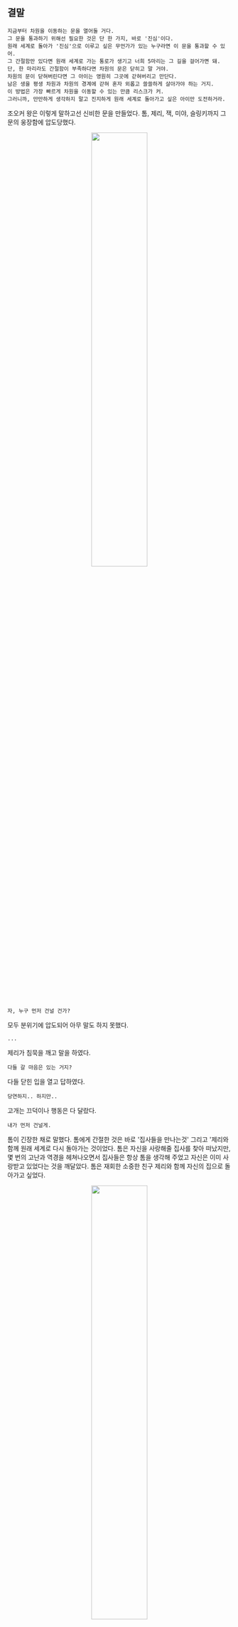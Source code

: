 ## 결말

```
지금부터 차원을 이동하는 문을 열어둘 거다. 
그 문을 통과하기 위해선 필요한 것은 단 한 가지, 바로 '진심'이다.  
원래 세계로 돌아가 '진심'으로 이루고 싶은 무언가가 있는 누구라면 이 문을 통과할 수 있어.  
그 간절함만 있다면 원래 세계로 가는 통로가 생기고 너희 5마리는 그 길을 걸어가면 돼.  
단, 한 마리라도 간절함이 부족하다면 차원의 문은 닫히고 말 거야. 
차원의 문이 닫혀버린다면 그 아이는 영원히 그곳에 갇혀버리고 만단다.
남은 생을 평생 차원과 차원의 경계에 갇혀 혼자 외롭고 쓸쓸하게 살아가야 하는 거지.
이 방법은 가장 빠르게 차원을 이동할 수 있는 만큼 리스크가 커.
그러니까, 만만하게 생각하지 말고 진지하게 원래 세계로 돌아가고 싶은 아이만 도전하거라.
```

조오커 왕은 이렇게 말하고선 신비한 문을 만들었다. 
톰, 제리, 잭, 미야, 슬링키까지 그 문의 웅장함에 압도당했다.

<!-- 차원문 -->
<p align="center">
<img src="https://user-images.githubusercontent.com/74246766/100499627-73b14500-31ae-11eb-8509-6ff85754fb82.png" width="50%" height="50%">


```
자, 누구 먼저 건널 건가?
```

모두 분위기에 압도되어 아무 말도 하지 못했다.

```
...
```

제리가 침묵을 깨고 말을 하였다.

```
다들 갈 마음은 있는 거지?
```

다들 닫힌 입을 열고 답하였다.

```
당연하지.. 하지만..
```

고개는 끄덕이나 행동은 다 달랐다.

```
내가 먼저 건널게.
```

톰이 긴장한 채로 말했다.
톰에게 간절한 것은 바로 '집사들을 만나는것' 그리고 '제리와 함께 원래 세계로 다시 돌아가는 것이었다.
톰은 자신을 사랑해줄 집사를 찾아 떠났지만, 몇 번의 고난과 역경을 헤쳐나오면서 집사들은 항상 톰을 생각해 주었고 자신은 이미 사랑받고 있었다는 것을 깨달았다.
톰은 재회한 소중한 친구 제리와 함께 자신의 집으로 돌아가고 싶었다.

<!-- 함께 건너자고 제안하는 제리 -->
<p align="center"><img src="https://user-images.githubusercontent.com/74192997/100516365-bd0d8e80-31c6-11eb-9b2b-817dbf9b907f.jpg" width="50%" height="50%">

```
함께 건너자 톰.
```

제리 역시 소중한 친구와 원래 세계로 돌아가고 싶은 마음이 간절했다.

```
그래. 같이 가자.
```

톰과 제리는 자신의 절실함을 믿고 덤덤하게 차원의 문을 건넜다. 톰과 제리의 절실함을 알아본 것인지 차원의 문은 닫히지 않았다.

```
오호, 저 친구들의 진심은 통했나 보구나.
다음에는 누가 건널 것이냐?
```

잭이 미야에게 말했다.

```
미야.. 우리 함께 건너지 않을래?
나는 너에게 진심으로 사과하고 싶어.
이걸 증명할 수 있는 유일한 방법은 저 문을 안전하게 통과하는 것이겠지..
내 진심이 너에게 전해지는 그 순간을 너와 함께하고 싶어.
```

미야 또한 원래 세계로 돌아가 잭과 다시 함께하는 것을 간절히 바랐다.
그래서 미야는 잭의 말을 듣자마자 벅차올랐다. 

```
좋아. 나도 내 진심을 증명하고 말 거야.
잭, 우리 함께 문을 건너서 원래 세계로 돌아가자. 그리고 앞으로 평생 함께하자!
```

톰이 제리와 함께 차원문을 탔을 때, 톰의 눈앞이 처음 대장 바퀴에게 설명을 듣고 넘어왔을 때처럼 아득해지는 것을 느꼈다.
이윽고 톰은 정신을 잃고, 처음 노을 너머 세계에 넘어올 때 봤던 긴 유리 터널에 혼자 남겨진 채로 깨어났다.

```
으음...
헉! 뭐야! 제리! 어디 갔어! 제리!
설마 제리는 통과하지 못한 건가!! 안돼!!
```

```
홀홀. 그런 게 아니란다 진정하거라 아가.
```

톰의 뒤에서 귀에 익은 목소리가 들렸다.
톰이 화들짝 놀라 뒤를 돌아보자 톰에게 처음 복주머니를 걸어주었던 그 할머니가 평온한 얼굴로 서 계셨다.

```
허걱 할머니! 여긴 어떻게 오신 거죠! 그보다 제리는요!
```

```
걱정하지 말아라. 너가 저 문을 열고 나가면 다시 제리와 함께 원래 세상에서 깨어나게 될 거야.
이젠 친구부터 걱정하다니 너희 사이가 더욱 돈독해졌나 보구나.
```

```
휴 정말 다행이에요. 맞아요, 제리를 처음 다시 만났을 땐 반가운 감정이 제일 컸지만
이젠 제리는 그 무엇과도 바꿀 수 없는 소중한 친구예요.
다시는 제리를 잃지 않을 겁니다!
```

```
홀홀. 좋은 마음가짐이구나. 그럼 너의 주인들에 관한 생각은 이젠 어떠하니.
```

톰은 잠시 고개를 푹 숙였다, 의기소침한 얼굴로 대답했다.

```
항상 곁에 있던 집사들이 너무 익숙해져서 제가 그 소중함을 잃었던 것 같아요.
저를 길거리 생활에서 구해준 것도, 평화로운 생활을 할 수 있게 해줬던 것도 집사들인데,
너무 저만 생각하고 제 욕심대로만 살고 싶어 한 것 같아요.
```

할머니는 흐뭇한 표정으로 톰 앞에 쭈그려 앉아 톰을 지긋이 바라보며 말했다.

```
그럼 그럼. 인생의 소중함을 깨우쳤구나. 하고 싶은 것을 마음대로 하는 자유엔 언제나 책임이 따른단다.
소중하고 익숙한 것들엔 지루함이 따라오기 마련이지.
소중한 것들을 지루하다고 내팽개치면, 그 소중함의 크기를 뒤늦게야 후회하게 될 거야.
그걸 잘 느끼고 온 것 같아서 기쁘구나! 홀홀.
여행은 즐거웠니?
```

```
네! 물론 여행이 정말 힘들었고, 소중한 사람들이 많이 다치기도 했지만...
엇..? 제 상처가 모두 사라졌어요!
```

```
모든 상처는 아물기 마련이란다. 아무는 시간이 다를 뿐이야.
너희 주인들도 너를 잠깐이나마 잃고 나서 너의 소중함을 다시 깨달았을 거야.
물론 너도 마찬가지고.
다만 이렇게 다시 일상으로 돌아간다고 해서 오늘의 기억을 잊으면 안 된단다.
상처는 아프지만, 그 상처를 보고 다시 다치지 않도록 해주는 게 그것의 역할인게야.
오늘 네가 배운 소중함과 경험을 잊지 말고 살라는 뜻으로, 너에게도 흉터를 하나 남겨주마.
```

말이 끝나고 톰의 발바닥에 따끔한 기분이 들었다.
톰이 발바닥을 확인하자, 작은 구슬 모양의 문양이 새겨져 있었다.

<!-- 톰 발바닥의 구슬 문양 -->
<p align="center">
<img src="https://user-images.githubusercontent.com/74192997/100517503-41174480-31ce-11eb-8990-d0fd5c16eb7b.jpg" width="50%" height="50%">

```
제 발바닥에 문양이 생겼어요! 엇 그러고 보니 이 문양, 노을 너머 세계로 넘어오는 구슬에 있었던 것 같은데...
그보다 할머니는 어떻게 이런 걸 하시는 거죠? 여기엔 어떻게 계시ㄴ...
```

톰은 순간 놀라 눈이 땡그래졌다.

```
홀홀. 이제야 눈치를 챈 거냐 아가?
그래 내가 바로 노을 너머 세계에서 소원을 이뤄준다는 마법사란다.
다만 나는 공짜로 소원을 들어주진 않아. 마법처럼 뿅 하고 얻은 소원은 소중히 생각하지 않지.
너의 소원은 다시 좋은 집사들과 행복한 생활을 하는 거였지.
나는 그런 소원이 이루어질 수 있도록 여정을 계획해주는 것일 뿐이란다.
너희의 여정에서 보여준 모습이, 너희 스스로 소원을 이루도록 해준게야.
이젠 집사들 곁으로 돌아가서 오늘을 잊지 말고 행복한 사람들과 행복하게 삶을 보내거라.
```

톰의 눈가에 그렁그렁 눈물이 맺혔다.
노을 너머 세계에서의 추억과 기억들이 떠올라서일까, 집사들 곁으로 돌아갈 수 있다는 생각에서였을까.
톰은 격하게 고개를 끄덕였다.

```
이제 헤어질 시간이구나. 이젠 다시 나를 볼 수 없을게야.
살아가며 힘든 일이나 넘어서야 할 고난이 생기면, 마법사에게 소원을 비는 것이 아닌
네 곁에 있는 소중한 사람들과 함께 헤쳐나가거라.
그럼 작별이다. 홀홀.
잘 지내거라 아가.
```

할머니가 말을 마치자마자 갑자기 통로의 원래 세계로 가는 문이 열리며, 톰의 몸이 끌려들어 간다.

```
감사합니다. 할머님!! 할머니도 행복하세요!!
```

톰은 이윽고 충격과 함께 정신을 잃었다.
톰이 눈을 떴을 땐 제리와 노을 너머 세계로 갔던 그 골목길에, 제리의 손을 잡고 누워있는 자신을 발견했다.

```
제리...제리!! 일어나봐!!
```

톰은 벌떡 일어나 제리를 흔들어 깨웠다. 

```
음...톰? 무슨 일이야... 아주 달콤한 꿈을 꾸고 있었다고.
```

톰은 제리를 껴안으며 기쁜 표정으로 말했다.

```
우리 돌아왔어! 돌아왔다구!
```

제리는 주변을 둘러보고 다시 톰을 쳐다보았다. 톰과 제리는 서로를 향해 미소를 지었다. 
그들은 그들의 최종 목적지를 서로 말을 하지 않아도 알고 있었다.

```
이제...갈까? 우리가 있어야 할 곳.
```

제리는 톰의 말에 끄덕이며 말했다.

```
그래, 톰!
```

그들은 터벅터벅 그들이 돌아가야 할 곳으로 걸어가기 시작했다.
그리고 그들이 누워있던 자리에는 반짝반짝한 고양이의 발자국이 남아있었다.
**몇 개월 후, 2020년 겨울,** 창밖의 세상은 하얗게 색칠되었다.
길가에는 눈들이 가득히 내려앉았고, 뽀드득뽀드득 눈들의 고유한 소리가 들려온다.
과거 톰은 눈 오는 날을 별로 좋아하지 않았다. 
어린 집사가 첫눈 오는 날을 달력에 표시까지 할 정도로 기다리는 것이 이해가 안 됐다. 한편으로는 혀를 끌끌 찼다.

<!-- 첫눈 온 날이 표시된 달력을 보며 혀를 차는 톰 -->
<p align="center"><img src="https://user-images.githubusercontent.com/74192997/100519039-b9830300-31d8-11eb-8f14-cf3232cde47c.jpg" width="50%" height="50%">

```
대체 차갑고 미끄러운 눈을 왜 좋아하는 거지?
황금 같은 주말 아침부터 나가서 놀다니...
```

하지만 집사가 나간 거리를 창밖으로 내다보았다.
서로에게 눈을 던지고 노는 아이들, 눈길에 미끄러진 친구를 깔깔 웃으며 놀리는 학생들까지 인간의 마음이 이해되는 듯했다. 
톰은 눈이 세상을 하얀 도화지로 만든다고 생각했다. 톰은 그 하얀 도화지 위 인간들과 자신의 모습을 그렸다. 
그렇게 소복이 내린 눈은 온 세상을 감싸 안았다.
상처받았던 이들에게 위안을, 잊고 싶었던 기억엔 마침표를, 사랑하는 사람들에겐 즐거운 시간을 선물한다.
거리를 내려다보니 적막했던 거리는 따듯한 눈으로 감싸져 포근해 보인다. 
평소와 달리 하하 호호 마을 사람들의 이야기 소리로 채워진 거리. 
반짝이는 트리의 전구와 전구 옆 빨간 양말의 징글벨 합창은 귓바퀴에서 계속 맴돌며 톰을 신나게 했다.
오늘은 평소와 다르게 뭔가 색다른 하루가 시작되는 듯하다. 사실, 요즘 톰에겐 하루하루가 색다르고 소중했다.
따뜻한 방바닥, 포근한 쿠션, 반짝거리는 불빛.

<!-- 크리스마스 장식 -->
<p align="center">
<img src="https://images.iskysoft.com/images/christmas-2015/images/christmas-wallpapers-05.png" width="50%" height="50%">

거실 한편에 크리스마스트리가 반짝거리고 있었고, 톰은 호기심에 트리에 걸린 장식을 툭툭 친다.
트리에 걸린 장식이 흔들렸고, 톰은 눈을 반짝이며 흔들리는 장식을 바라본다.
톰의 집사들은 그런 톰을 따뜻한 눈빛으로 보며 웃음을 짓는다.
그러다 톰을 안아 들고 소파에 앉아 살며시 쓰다듬는다.
벽난로에서 전해지는 따뜻한 온도, 그리고 부드러운 손길에 톰은 슬며시 눈이 무거워진다.
너무나 편안하고 평화로웠다.
모든 것이 원래대로 돌아간 듯 보였다. 아니 원래보다 더욱 가득 차 보인다.

<!-- 소파에 앉아있는 고양이 -->
<p align="center">
<img src="https://user-images.githubusercontent.com/74239275/100250145-b097f480-2f80-11eb-8978-783565a47a63.jpg" width="50%" height="50%">

톰과의 사소한 일상이 소중한 것은 집사에게도 마찬가지였다.
톰이 오랜 시간 집을 떠나 있던 동안 많은 후회와 반성을 했었다.
처음 톰이 사라진 걸 알았을 때 심장이 발끝으로 내려앉는 기분이었다.
심지어 언제 집을 나간 지도 모른다니 스스로가 한심하기까지 했다.
그 후, 톰의 행방을 이웃들에게 묻고 다녔지만 큰 수확은 없었다.
톰을 찾는 전단지를 돌리며 그들은 다시 생각하게 되었다.
톰에게 너무 소홀했던 것 같다고. 그리고 톰이 돌아온다면 다시는 톰의 소중함을 잊지 않겠다고.
톰 또한 가족이라는 것을 뼈저리게 실감하는 순간이었다.
다행히 톰은 집에 돌아와 주었고 예전처럼 톰과 평범한 일상을 보낼 수 있어 모두가 더할 나위 없이 행복하다.

<!-- 톰 앞에 놓인 따뜻한 우유 -->
<p align="center">
<img src="https://user-images.githubusercontent.com/63641939/100498587-9d666e00-31a6-11eb-85c7-6b9d6a01417f.jpg" width="50%" height="50%">

톰 앞으로 놓이는 따뜻한 우유. 
이 우유는 톰과 집사 모두에게 특별하다. 
자매 집사들이 고생했을 톰을 위해 서로의 용돈을 모아 산 고양이용 우유이기 때문이다.
톰의 일탈 전에는 우유는 고사하고 물조차도 깜빡 잊어먹던 집사였지만, 이제는 톰을 위해 자신의 용돈도 덥석 낼 수 있게 되었다.
그런 집사들의 변화가 톰에게는 꽤 만족스러웠다. 가족으로 인정받는 기분이었다.
이제 모두 톰에게 따듯하고 애정을 담아 이야기한다.
다 같이 포근한, 가족 같은 분위기란 이런 것인가 하고 느낀 톰이다.

```
톰 이제 우리 영원히 같이 있자!
```

자매 집사의 말에 톰은 고양이 얼굴로 선하게 미소를 지었다.
톰의 미소를 알아차린 듯 자매 집사도 방긋 웃으며 톰을 쓰다듬어 주었다. 
만족스럽다는 듯 집사를 향해 몸을 더욱 웅크렸다.
평소보다 더 따듯한 손길.
톰은 연기가 몽글몽글 올라가다 종래엔 사라지는 광경을 관찰하며 우유가 식기를 기다렸다.
기분 좋은 고소한 향기가 톰의 콧속으로 들어왔다.
연기가 사라지듯 톰의 근심 걱정도 없어지는 것 같았다.
톰은 무언가 후련한 표정으로 조금 식은 우유에 입을 댔다.

<!--우유를 먹는 톰 -->
<p align="center">
<img src="https://user-images.githubusercontent.com/74254652/100442073-cc1f0e80-30ea-11eb-9c63-a87909aa6e5b.png" width="50%" height="50%">

```
음.. 오랜만에 마시니까 역시 맛있어! 따뜻한 우유가 최고야..!
역시 집 나가면 고양이 고생이라니까 집이 최고야..
```

우유를 음미하면서 톰은 정말 행복하다고 생각했다.
우유는 언제나 그랬듯이 맛있었다.
하지만 많은 경험을 통해 톰은 성장하였다. 우유는 똑같이 맛있지만, 전보다 더욱 특별하게 느껴지는 맛이었다.
톰은 또 다른 음식이 생각났다. 바로 참치캔이다.
오랜만에 자신이 좋아했던 우유를 음미한 톰은 가장 좋아하는 음식인 참치캔도 먹고 싶어졌다.
밖에서 생활할 때 제일 그리워하던 참치캔이었다.

<!-- 참치캔을 생각하는 고양이 톰 -->
<p align="center">
<img src="https://user-images.githubusercontent.com/74491255/100370521-c1606d00-3049-11eb-94a3-61152b5e90f3.png" width="50%" height="50%">

```
집사 그 참치캔은.. 없나..? 못 먹은 지 꽤 된 것 같은데...
```

톰은 집안을 이리저리 둘러보며 참치캔이 있을 만한 곳을 찾아보았다. 
참치캔을 찾아 선반 아래로 향했다. 
그곳엔 아무것도 없었다. 
이번엔 부엌으로 갔다. 
부엌에 조리대 밑 서랍에는 무언가 있을 듯 하였다.
누르면 덜컥 열리는 조리대를 향해 힘껏 밀었다.
그곳엔 양념통만이 가득했다.
보이지 않는 참치캔에 집사 근처를 돌면서 참치캔을 먹고 싶단 신호를 보냈다.
그에 막내 집사는 아쉬운 표정을 지으며 말했다.

```
톰... 참치캔이 먹고 싶은 거야? 
넌 참치캔이 먹고 싶을 때마다 내 다리 근처에서 맴돌았지...
내가 매번 너에게 참치캔을 주는 담당이었으니까.
미안... 이번에 언니랑 고양이용 우유 산다고 용돈을 다 써버렸어..!
꼭 다음 달엔 정말 맛있는 참치캔을 사줄게!!! 
```

참치캔이 다 떨어져 조금은 아쉬웠지만, 막내 집사의 약속과 따뜻한 말에 톰의 마음은 따뜻해졌다. 
우유만으로도 만족했어, 내게 약속해 줘서 고맙다는 마음을 전하기 위해 톰은 막내 집사의 다리에 머리를 비볐다.
긴 여정을 다녀오는 동안 톰은 제대로 된 식사를 즐기지 못하였다.
집에서 편하게 식사를 해결할 때에는 일상이 마냥 지루하기만 하였다.
하지만 바깥세상을 구경하고 여러 친구를 만나고 오니 이런 일상도 소중하다는 것을 깨달았다.
가족과 함께하는 시간이 가장 따뜻했다.

```
어쩌면.. 가끔 적당한 일탈은 괜찮을지도..?
```

톰은 따뜻한 우유를 즐기며 몸이 노곤해지는 것을 즐기고 있다.
일탈부터 노을 너머 세계의 여정까지 모든 것이 먼 과거같이 느껴졌다. 
아니, 남의 일 같이 느껴졌다는 표현이 더 맞을 수도 있겠다.

<!-- 따뜻한 우유 -->
<p align="center"><img src="https://cdn.pixabay.com/photo/2017/08/06/17/41/milk-2594538_960_720.jpg" width="50%" height="50%">

<!-- 평화롭게 휴식을 취하는 톰 사진 -->
<p align="center"><img src="https://user-images.githubusercontent.com/74243243/100491236-5ad07180-3165-11eb-8882-1ed31a583fa1.jpg" width="50%" height="50%">

집사는 일터에 휴가를 냈는지 부쩍 톰이랑 있는 시간이 늘었다.
전에는 자주 들을 수 없던 톰의 이름을 부르는 소리도 자주 들려왔고, 톰이 그루밍하는 횟수가 눈에 띄게 줄 정도로 빗질도 자주 해주었다.

<!-- 톰과 놀아주는 집사의 모습 -->
<p align="center"><img src="https://cdn.pixabay.com/photo/2017/11/11/17/48/animals-2939754_960_720.jpg" width="50%" height="50%">

```
뭔가 다시 옛날로 돌아간 것 같아서 좋아... 지금, 이 순간이 영원했으면 좋겠다...
```

행복해 보이는 톰의 눈에 택배 상자들이 들어왔다.
톰은 상자들 가까이 가 집사를 보면서 상자를 툭툭 쳤다.

```
톰!! 너 어떻게 알았어??
이거 다 니꺼야!!!
이번 크리스마스 선물은 옷인데 니가 입으면 엄청 이쁠걸!!!!
```

그제야 박스의 표면에 그려진 고양이용 옷들이 보였다.

```
아... 안돼!!!
```

이미 톰의 몸은 집사에게 붙잡혔고 톰은 어쩔 수 없이 산타 옷을 입었다.
톰은 생각보다 따뜻하고 편했는지 옷을 입고 몇 번 걸어보기도 하고 소파에 배를 드러내고 눕기도 했다.
창밖으로 보이는 일출.
어느새 환한 햇빛이 어두운 골목길부터 따뜻한 톰의 집까지 비추려 하고 있다.
조금만 지나면 제리도 잠에서 깰 터였다.
사실 겨울이 되고 제리가 밖에서 먹이를 구하는 것이 어려워지자 톰이 선심을 써 파티를 개최하기로 했다.
바로 오늘이 그날이다.
톰은 최대한 멋지게, 예쁘게 보이기 위해 일찍 일어나 세수를 하는 중이었다.
먹을 것은 이미 잔뜩 준비해두었다. 
집사들이 무사히 집으로 돌아온 톰을 위해 건넸던 간식을 그의 아지트에 모아둔 것이다. 
문득 집을 나가기 전 나에게 관심을 주지 않던 집사에게 잘 보이기 위해 세수했을 때가 떠오른다.
톰은 그때의 기억이 조금씩 떠오르려 하자 고개를 절레절레 저었다. 이제는 모두 과거의 일이다.

```
이제는 그때와 달라..! 나도 엄연한 가족이라고..!
오랜만에 선글라스나 껴볼까~?
```

<!-- 선글라스를 낀 톰 -->
<p align="center"><img src="https://user-images.githubusercontent.com/61783968/100484305-32358100-313f-11eb-9c47-713f7c54d394.jpg" width="50%" height="50%">

```
오 좀 괜찮은 거 같은데? 아직 죽지 않았어! 톰~~
```

톰은 거울을 보며 만족스럽다는 듯 미소를 지었다. 

```
그나저나 제리는 뭐 하고 있지? 빨리 가봐야겠다.
```

그때 저 멀리서 제리가 총총걸음으로 달려온다.
톰을 발견한 제리는 환하게 웃으며 달려온다. 
햇빛과 함께 그 모습이 반짝반짝 빛나는 것 같았다.
제리도 파티 때문에 신경을 쓴 것인지 예쁜 넥타이를 매고 있었다. 

```
톰! 내가 좀 늦었지?? 이것저것 좀 준비하느라~~히히 어때??
```

<!-- 넥타이를 맨 제리의 모습 -->
<p align="center">
<img src="https://i.esdrop.com/d/ae3uowwHWB.jpg" width="25%" height="25%">
 
```
제리 오늘 좀 귀여운데? 신경 좀 썼나 보네~~
```

```
네 선글라스도 너무 멋진걸~?
```

톰은 오늘따라 제리가 더욱더 귀엽게 느껴진다.
이러한 제리의 모습이 오랜만이었기에 계속해서 제리를 쳐다보았다. 

```
톰! 뭐해??
우리 오늘 파티하는 날인 거 알지??
나 그만 쳐다보고 빨리 파티를 시작하자!
```

톰은 당연하다는 듯이 제리에게 말했다.

```
당연히 알지~ 내가 우리 파티를 위해 맛있는 것도 잔뜩 준비해 놨다고! 기대해도 좋을 거야~!
오늘 뭐 하고 놀까??
```

```
근대 톰, 이번 파티에 잭은 초대하지 않은 거야?
```

```
아니, 초대는 했지, 미야한테도 전해달라고 말했어. 하지만 일이 있어 좀 늦는다고 했어.
```

```
둘이 데이트하느라 늦는 거 아니야? 하하
```

톰은 아직 마음 한편에 미야에 대한 마음이 있어 내심 불편하였지만, 같이 웃었다.

```
그래, 데이트하느라 늦는 거 같네, 하하
```

제리가 씩 웃으며 말했다.

```
이렇게 너랑 집사들이랑 한집에 있으니까 옛날 생각이 많이 나, 톰. 
잭과 미야를 기다리는 동안 오랜만에 내기하는 건 어때?
```

제리가 톰에게 내기를 제안했다.
제리와 톰은 옛날부터 수많은 내기를 즐겨 했었다.
승리의 여신은 매번 제리의 손을 들어주었지만, 그럼에도 톰은 제리와 하는 내기가 너무나 즐거웠다. 

```
옛날에 했던 술래잡기를 하는 거야, 이긴 사람 소원 들어주기!
```

```
좋아, 하지만 예전처럼 봐주지 않을 거야!
너도 진심을 다해야 할 거라고~!
```

술래잡기의 술래는 톰, 도망가는 사람은 제리였다.
항상 톰이 봐주기 때문에 제리가 이기곤 했지만, 이번엔 톰도 제대로 하려는 듯하다.

```
먼저 도망가. 30초 동안 숫자 센다~
```

<!-- 숫자 세는 톰과 도망가는 제리 -->
<p align="center"><img src="https://user-images.githubusercontent.com/74265263/100285919-1a31f600-2fb5-11eb-8464-3b00710fc8bc.jpg" width="50%" height="50%">

제리가 도망갔고, 톰은 제리를 쫓으려 출발하며 생각했다.

```
흠.. 이 기분 되게 오랜만이네..
```

톰은 집을 나가는 일탈을 저질렀을 때의 자신이 생각했다.
슬퍼하던 자신의 기분을 풀어주기 위해 내기를 제안했던 제리의 모습이 떠올랐다.

```
그때의 제리는 참 고마웠지...
```

그때 톰의 곁에 제리가 없었더라면 의지할 곳이 없던 톰은 이렇게 많은 시련을 견뎌낼 새 없이 무너져버렸을 거다. 
제리는 톰에게 정말 소중한 존재임을 톰은 다시금 느낄 수 있었다.
수많은 생각이 톰의 마음속에 비집고 들어와서 그런 걸까. 
봐주지 않겠다던 방금 전의 말과는 다르게 톰은 약간의 미소를 얼굴에 머금은 채 천천히 제리를 쫓았다. 
아마 톰은 그때와 다르게 그저 즐기기 위한 내기를 하는 지금의 상황이 그리웠었던 것 같다.
당연했던 일상이 당연하지 않게 느껴지는 순간이었다.
그간 있었던 일들은 톰을 성숙하게 만들었다. 

```
그동안 이런 일상을 소중하게 생각하지 않았어.
앞으로는 하루하루를 소중하게 생각할 거야!
그나저나 제리 어디 갔지??!
```

그때 제리가 소파 아래에서 소리쳤다.

<!-- 소파 밑에서 소리치는 제리의 모습 -->
<p align="center"><img src="https://user-images.githubusercontent.com/63641939/100514442-28039900-31b8-11eb-98cb-42b769b7e893.jpg" width="60%" height="60%">

```
톰! 뭐해? 안 잡을 거야?!
그렇게 여유 부리면 내가 이기는 건 뻔한 결과가 될 거라고~!
```

톰은 소파 앞에 엎드려 소파 밑으로 앞발을 휘저었다.
물론 고양이인 톰은 소파 밑으로 충분히 들어갈 수 있었다.
하지만 제리와의 술래잡기를 더 오래 즐기고 싶었다.
이러한 사실을 모르는 제리는 소파 아래에서 웃긴 표정을 지으며 톰을 약 올렸다.

```
이런 이런, 이번에도 내 승리인가? 내기는 이쯤에서 결말을 맺는 건 어때, 톰?
```

```
바보~ 내가 못 들어가는 줄 알았지??
```

톰은 제리를 따라 소파 밑으로 들어갔다.

```
우왁!
```

예상치 못한 전개에 제리는 눈이 휘둥그레졌다. 
톰은 그런 제리의 반응을 보자 내기에 대한 의욕이 점점 더 불타오르는 것 같았다. 
둘의 천진난만한 웃음소리가 온 집안에 울려 퍼졌다. 

<!-- 소파에 앉아있는 고양이 -->
<p align="center">
<img src="https://user-images.githubusercontent.com/74239275/100304970-554b1e00-2fe3-11eb-8793-40e00fefd3c2.jpg" width="50%" height="50%">

제리는 톰을 피해 소파 아래에서 이리저리 도망쳤다.
그런 제리를 따라 톰도 소파 아래를 열심히 휘저었다.
제리는 소파 끝에 도달하자 이제 도망칠 곳이 없다고 생각했는지 거실 쪽으로 방향을 틀었다.
제리가 소파와 거실의 경계에 도달했을 때 제리를 잡아 올리는 손길이 느껴졌다. 

```
아유 먼지! 너희 여기서 뭐 하는 거야~~
```

제리를 붙잡은 손은 집사의 손이었다.
집사의 나머지 손은 제리를 쫓아 소파 아래에서 나오던 톰을 붙잡았다.

```
둘 다 먼지투성이야!
```

<!-- 서로를 보며 웃는 톰과 제리 -->
<p align="center">
<img src="https://postfiles.pstatic.net/MjAyMDExMjZfMjc2/MDAxNjA2Mzg1MTU5MDc1.lro-mie51nbn7BtqO7stJEuXwMv4uMjcMac2GyoM4ogg.RSdtLtSIYDJVqqnhO1OShZnhxXeTqIahhVFpPRtaExsg.JPEG.eunyoungyi/%EA%B2%B0%EB%A7%90_%EC%84%9C%EB%A1%9C%EB%A5%BC_%EB%B3%B4%EB%A9%B0_%EC%9B%83%EB%8A%94_%ED%86%B0%EA%B3%BC%EC%A0%9C%EB%A6%AC.jpg?type=w773" width="50%" height="50%">

순간 톰과 제리는 눈이 마주쳤고, 흐뭇하게 웃는다.
톰이 입을 연다.

```
맞아.. 나는 이런 게 그리웠던 거 같아..
집사의 애정 섞인 꾸중마저도 너무 좋아 이젠!
나를 사랑해 줄 집사를 찾아 그 고생을 했다니...
그런 집사가 바로 옆에 있었는데 그것도 모르고 말이야..
```

```
그러게 톰~ 우리 이번 사건을 통해 큰 깨달음을 얻었다. 정말~
```

집사의 외침에 둘의 훈훈한 대화는 끝이 났다. 

```
안 되겠다, 너희 둘 다 오늘 목욕이야!
톰, 너도 이리 와!
```

<!-- 오리 인형이 떠 있는 욕조가 있는 욕실의 모습 -->
<p align="center"><img src="https://i.esdrop.com/d/WzcdcZrOO8.jpg" width="50%" height="50%">

집사는 제리와 톰을 번쩍 안아 욕실로 데려갔다.
욕조에는 따듯한 물이 받아져 있었다.
톰이 좋아하는 오리 인형도 둥둥 떠다녔다.
집사는 평소에 톰을 목욕시킬 때마다 고생했던 기억이 났다.
톰은 물에 조금 닿기만 해도 놀라 온갖 난리를 피웠었다.
팔에 톰의 발톱이 느껴져서 깎아 주어야겠다고 생각했다.
집사는 톰과 제리를 내려놓고 말했다.

```
톰, 너 발톱 좀 깎아야겠어. 흠.. 욕실에는 발톱 깎기가 없네.
잠시만 기다려, 금방 올게.
```

집사는 문을 닫고 나갔다.
톰과 제리는 서로 눈을 마주치고 말을 하지 않아도 통한다는 듯이 씩 웃으며 집사를 놀라게 할 준비를 했다.

```
제리. 넌 어디 숨을래?
난 세면대 아래에 숨을 생각이야.
```

톰이 소곤거리면서 제리에게 묻자 제리는 걱정스러운 듯한 표정으로 제리에게 물었다.

```
톰. 숨게 되면 집사가 너무 놀라지 않을까?
```

제리의 물음에 톰은 고개를 끄덕이더니 이내 다시 장난스러운 표정으로 말했다.

```
하나의 이벤트라고 생각하자, 제리 
```

톰의 말에 그제야 제리는 장난스러운 표정을 지으며 말했다.
영락없는 영혼의 한 쌍이었다.

```
그래. 그럼 나는 천장에 붙어있을게.
집사가 오면 떨어져야겠어. 크크크.
```

제리의 말에 톰은 엄지를 들면서 말했다.

```
좋은 생각이야!
```

<!-- 주인을 놀라게 하려고 숨은 톰과 제리의 모습 -->
<p align="center"><img src="https://user-images.githubusercontent.com/74286653/100460169-18c61200-310a-11eb-93f9-2c91fcbfed84.png" width="60%" height="60%">

그렇게 톰은 세면대 아래로, 제리는 천장으로 올라가 각자 주인을 놀라게 할 준비를 했다.
그들이 각자의 위치에서 주인을 놀라게 할 준비를 마치기 무섭게 주인이 욕실 문을 열고 들어왔다.
욕실 문을 열고 들어온 주인은 톰과 제리가 없어져 당황해한다.

```
뭐야? 얘네 또 어디 갔지?
```

집사는 당황해 주위를 두리번거렸다. 
그리고 마침 집사가 천장을 올려다보려 할 찰나에 제리는 날다람쥐처럼 팔다리를 길게 늘어뜨려 집사의 얼굴 위로 착지했다.
이어 톰은 제리 때문에 넘어진 집사를 향해 물을 뿌렸다.
톰과 제리의 깜짝 이벤트에 당한 집사는 톰과 제리를 향해 소리쳤다.

```
이 녀석들!! 나에게 도발했다 이거지~?? 가만 안 둬~~
이리 와!!
```
 
톰과 제리는 집사가 다시 일어나서 그들에게 복수하기 전에 욕실에서 도망쳤다.
이를 놓칠 새랴 집사는 일어나서 그들을 뒤쫓았다.

```
우왁! 거인이 쫓아온다!!
```

그들은 집안을 헤집으며 집사에게 잡히지 않기 위해 도망 다녔다. 
톰과 제리 역시 요리조리 잘 도망 다녔지만 역시나 뛰는 동물 위에 나는 사람이었다.
얼마 되지 않아 그들은 곧 집사의 손에 붙잡히고 말았다.

```
잡았다 요 녀석들~ 나를 놀라게 한 대가를 치러야 한다는 것은 잘 알고 있겠지?
```

집사는 빠르게 욕실 문을 닫고 톰과 제리를 잡아 욕조 안에 넣었다.

```
톰. 이번이 마지막이야.
내가 여기서 지켜보고 있을 거야.
```

```
으악!! 잡혔다! 물 싫은데...
```

```
넌 왜 안 와?
```

집사는 톰을 들어 욕조에 넣었다. 
제리는 욕조에 들어가는 톰을 모른 척하고 있었지만, 집사의 말에 하는 수 없이 욕조 안에 들어갔다.

```
나도 목욕은 싫어~!
```

```
녀석들. 어차피 목욕할 거면서 왜 반항하는 거야.
```

집사가 혀를 차면서 말했다. 그러면서도 웃음이 섞인 목소리였다.
평소 목욕이라고 하면 질색하던 톰이었지만 이번에는 조금 달랐다.
일탈이라는 것을 해보며 목욕보다 더 힘든 일들을 겪어왔기 때문이다.
일탈 이후로는 웬만한 건 무섭게 느껴지지 않았다.
물이 이제 톰을 더는 무섭게 하지 않는 것처럼 말이다. 
오히려 이제 톰에게 목욕은 하나의 쉬는 시간이 된 것만 같았다.
아직 물이 닿는 게 익숙하진 않지만, 집사의 따뜻한 손길은 톰을 편하게 해주었다.
긴 여정에 피로한 온몸을 따듯하게 감싸주는 담요 같았다. 

```
그래 이 손길.. 정말 너무 그리웠어.. 행복하다 정말..
```

톰은 행복감에 젖어 미소를 지었다.
톰은 눈을 살며시 감고 따듯한 물과 그보다 더 따듯한 집사의 손길을 만끽했다. 
집사 역시 목욕을 싫어하던 톰이 이런 모습을 보이는 것에 살짝 놀란 눈치였다.

```
웬일이야. 목욕할 때 이렇게 얌전한 톰은 또 처음 보네? 밖에서 무슨 일이 있었던 거야.
```

톰과 제리는 집사의 물음에 대답 없이 서로를 바라보며 미소를 지었다. 

```
톰~~ 행복해 보이네~~ 하 이게 우리가 그토록 바라던 행복 아니겠어??
```

제리의 물음에 톰은 고개를 끄덕이면서 대답했다.

```
그니까.. 너무 행복해!! 잭과 미야는 그동안 잘 지냈을까?
```

톰의 물음에 제리는 잠시 고민하다가 대답했다.

```
잭이 돌아왔으니까 둘이 잘 지내지 않았을까? 아무튼, 잭도 다시 착한 잭으로 돌아와서 정말 다행이야~ 돌아오기 전에 잭은 너무 무서웠다고!
```

<!-- 돌아오기 전 잭의 모습을 떠올리는 제리 -->
<p align="center"><img src="https://user-images.githubusercontent.com/63641939/100516203-a450a900-31c5-11eb-9ae5-9d8375ca13c9.jpg" width="60%" height="60%">

제리는 무서운 잭의 모습을 생각하며 부르르 떨었다.
돌아오기 전 잭의 모습은 정말이지, 다시는 떠올리기 싫을 정도였다.

```
그나저나 톰, 넌 안 서운해? 네가 좋아하는 미야를 잭한테 넘겨줘도 괜찮아?
```

톰은 눈을 감고 한참을 생각한 뒤 제리에게 말하였다.

```
물론 마음이 아프지만, 난 이번 기회에 잭과 미야가 서로 진심으로 사랑한다는 것을 알게 되었어.
잭은 앞으로 미야를 슬프게 하지 않을 거 같고..
아쉽지만, 포기해야지
```

톰이 어딘가 쓸쓸해 보여 제리는 웃으며 말했다.

```
오, 톰 이기적인 고양이인 줄 알았는데, 남을 위해 포기할 줄 알고 이제 어른 고양이네, 하하
```

```
이 작은 생쥐가 못 하는 말이 없네! 이리 와!
```

```
하하, 한번 잡아 보라고 톰!
```

```
이 녀석들, 목욕할 땐 가만히 있어야지 물이 다 튀잖아!!
```

그렇게 웃음소리로 가득한 하루가 흘러가고 있었다.
**한편**, 잭은 미야를 데리고 미야가 노을 너머 세계에 있는 동안 달라진 풍경을 찬찬히 보여주었다.
아직은 낯선 환경에서 미야가 사소한 것에도 놀랄 때마다 잭은 옆에서 미야를 감싸 안았다.

<!-- 미아를 감싸 안은 잭 -->
<p align="center"><img src="https://user-images.githubusercontent.com/74230759/100422858-6a50ab80-30ce-11eb-98c5-f55b8807ada3.jpg" width="50%" height="50%">

항상 날카롭고 거칠었던 이전과는 사뭇 다른 모습이다.

```
미야, 이제 옆에 내가 있으니 걱정하지 마.
```

```
잭... 고마워
아 참, 오늘 보여줄 것이 있다면서! 빨리 보여줘~
```

잭은 오늘 미야에게 보여줄 것이 있다 하며 미야를 불렀었다.
잭은 항상 그럴 때마다 미야의 기대 이상의 것을 보여주었다.
그래서 미야는 지금도 잭이 무엇을 보여줄지 기대하고 있었다.

```
비.밀.
아무 말 말고 따라오기나 해봐.
```

잭은 미야의 눈을 손으로 가린 채 자그마한 미소를 띤 체 어디론가 데려갔다.
이런 이벤트마다 매번 손으로 눈을 가려준 터라 듯 미야는 눈을 감은 채 잭을 따라갔다.

```
드...드디어... 형님이 웃고 계셔..
```

```
형님이..행복하면 우리는 된 거야...
```

그를 따르던 부하 고양이들은 벽 뒤에서 얼굴만 내민 체 미야와 함께 있는 잭을 바라보고 있었다.
그들은 잭의 밑에 있으면서, 미야와 헤어진 잭을 계속해서 봐왔고, 잭의 웃음도 못 본 지 수십 년이 지난 터였다.

```
이제 우리는 어디로 가면 될까...? 더 이상 형님에게 우리는 필요 없을 거야...
```

```
우리는 형님이 행복하게 살아가실 수 있도록, 뒤에서 계속 지켜봐 주자..
```

그들은 행복한 시간을 보내는 잭의 그림자를 보며, 만족한 듯 미소를 띠고 사라졌다.

```
뭐야 잭 여기가 어디야~
빨리 손 치워봐~
```

잭은 미야의 눈을 가린 손을 치웠다.
그녀의 눈앞에는 커다란 하트 모양의 연등이 보였다.

<!--하트 연등 -->
<p align="center"><img src="https://i.esdrop.com/d/7ZAwRsGEEF.jpg" width="50%" height="50%">

그 광경을 본 미야는 굉장히 놀랐다.

<!--놀란 미야 -->
<p align="center"><img src="https://i.esdrop.com/d/aTeP0PP5fg.png" width="50%" height="50%">

```
...!
저건.. 하트..?
뭐야 잭...이런 건 언제 다 준비했어...
```

잭은 완벽한 프러포즈를 위해 수없이 많은 리허설을 했었다.
'실수만 하지 말자'라는 말을 속으로 되뇌며 잭이 말했다.

```
여기 톰이 애용하는 공터잖아.
오늘 여기서 연등 날리기를 한다는 소식을 톰이 집사한테 듣고 알려줬어.
미야, 지금까지 고생시켜서 미안해. 
다시는 그때처럼 너를 두고 가는 일 없을 거야.
나랑 결혼하자. 그리고 우리를 반씩 닮은 아기도 낳아서 함께 행복하게 살자.
```

잭은 살짝 떨면서도 결연하게 자신의 진실한 마음을 고백했다.
그리곤 하얀 꽃 한 송이를 미야에게 내밀었다. 

<!--꽃을 내미는 잭 -->
<p align="center"><img src="https://user-images.githubusercontent.com/74330132/100433364-51e88d00-30de-11eb-8c23-7c1601650b80.png" width="50%" height="50%">

잭은 미야에게 청혼하면서 어떤 선물을 줄지 고민했었다.
참치캔이나 츄르는 예쁘고 똑똑한 미야라면 어느 곳에서나 구해 먹을 수 있는 것이어서 무엇을 주면 정말 미야가 기뻐할지 며칠을 고민했었다.
그러다 우연히 본 하얀 꽃에 시선을 뺏겼다.
잭은 작고 여리지만, 자신의 사랑을 가장 잘 보여줄 꽃을 조심스럽게 꺾어 지금 미야에게 건네는 것이었다.

```
...잭!
```

<!--감동받은 미야 -->
<p align="center"><img src="https://user-images.githubusercontent.com/74330132/100437414-0e911d00-30e4-11eb-9fd7-71b817999ecd.png" width="50%" height="50%">

미야는 감동의 눈물을 흘리며 잭을 껴안았다.

```
잭.. 너무 고마워..
지금 내 기쁨을 어떤 말로 표현해야 할지 모르겠어..
```

잭은 무사히 프러포즈에 성공해서 기뻤다. 
하지만 미야에게 미안한 감정도 들었다. 
잭은 멋쩍은 듯이 웃으며 미야에게 말했다.

```
그래.. 나도 네 마음 알아~
이제서야 너를 노을 너머 세계에서 데려오게 되어 너무 미안해.
그동안 얼마나 외롭고 힘들었을지 짐작이 안 가..
```

미야는 감개무량한 표정을 지으며 말했다.

```
그 불량하던 내 남자친구가 이렇게 변하다니 정말 신기한 일이야 후후
```

```
다 너와 내 친구들 덕분이야.
겁쟁이였던 나에게 커다란 용기를 심어줬잖아.
```

```
정말 좋은 친구를 두었어! 잭.
```

```
물론 정말 좋은 여자친구도.
```

<!-- 얼굴을 비비는 잭과 미야-->
<p align="center"><img src="https://user-images.githubusercontent.com/74247115/100496333-8881de80-3196-11eb-9ca0-f6addd4392c9.png" width="50%" height="50%">

잭과 미야는 밤하늘을 수놓은 연등을 보며 사랑스럽게 서로의 얼굴을 비볐다.
 
```
미야.
```

잭이 부드러운 목소리로 말했다.

```
왜, 잭?
```

머뭇거리다 말을 꺼냈다.

```
우리도 연등 하나 날리지 않을래?
이것도 톰이 알려줬는데... 연등을 날리면서 소원을 빌면 반드시 그 소원이 이루어진대.
```

<!-- 풀숲의 연등을 바라보는 잭 -->
<p align="center"><img src="https://user-images.githubusercontent.com/63641939/100516738-3e662080-31c9-11eb-8708-b734b93570eb.jpg" width="50%" height="50%">

잭은 풀숲에서 홀로 아련하게 빛나고 있는 연등을 가리켰다.

```
응, 하자.
```

미야가 빙긋 웃으며 말했다. 
그 어느 때보다 행복한 지금이기에, 미야는 잭과 함께 할 수 있는 한 많은 추억을 쌓고 싶었다.
잭과 미야는 연등을 붙잡고 있던 풀잎을 떼어낸 후, 연등의 바닥을 부드럽게 위로 툭 치자, 연등은 그 어떤 불빛보다 밝게 빛나며 서서히 하늘을 향해 날아갔다.

<!-- 연등을 보는 잭과 미야-->
<p align="center"><img src="https://postfiles.pstatic.net/MjAyMDExMjhfMjky/MDAxNjA2NTQ5NDkzMTIz.z7kA5eeI461YcSmStWiXSr_9LRf_Xr0AsftN9QpDDM0g.SgbZKdRkrFw9lLdJ2iRNT7dc70QCcDGPxO9A7RJX7Uwg.JPEG.eunyoungyi/%EA%B2%B0%EB%A7%90_%EC%97%B0%EB%93%B1%EC%9D%84_%EB%B3%B4%EB%8A%94_%EC%9E%AD%EA%B3%BC_%EB%AF%B8%EC%95%BC.jpg?type=w773" width="50%" height="50%">

```
무슨 소원 빌었어?
```

잭이 웃으며 말한다.

```
무슨 소원을 빌었겠어~
당연히 앞으로 너랑 나랑 잘 살게 해달라고 빌었지!~
```

미야도 수줍은 듯이 대답한다.

```
나도..!
우리 진짜 잘살아 보자!
```

잭과 미야는 지금이 그 어떤 순간보다 행복하다고 생각했다.
그때, 잭에게 잊고 있었던 톰과의 약속이 떠올랐다.

<!-- 톰과의 약속을 떠올린 잭 -->
<p align="center"><img src="https://user-images.githubusercontent.com/63641939/100517177-45426280-31cc-11eb-981e-15e79d51d66f.jpg" width="50%" height="50%">

```
맞다 미야, 내가 오늘 약속이 있었는데 말이야...
```

```
뭔데, 잭?
```

미야는 궁금함을 느끼고 되물었다.

```
내 친구들이 오늘 나를 파티에 초대했어. 
괜찮다면 같이 가지 않을래?
```

```
나야 당연히 좋지! 
꼭 한 번 다 같이 만나보고 싶었어.
```

미야의 응답에 잭은 그녀를 데리고 톰의 집으로 향했다.
어느새 톰이 일탈을 꿈꾸며 집 밖으로 나왔던, 노을 지는 저녁이 되었다.
제리와 함께 캣타워에 누워있던 톰에게 어디선가 그를 부르는 소리가 들렸다.

```
톰, 나야 잭.
```

이를 들은 제리가 신나서 톰에게 말했다.

```
잭이랑 미야가 왔나 봐! 톰! 어서 들어오라고 하자!
너무 기대된다!!! 엄청 재밌겠지?
```

```
쟤네들도 대단해...
어떻게 타이밍도 딱 맞춰서 왔지?ㅎㅎ
```

다행히도 마침 집사들은 크리스마스 만찬을 준비한다며 장을 보러 나간 참이었다.
제리의 말을 들은 톰은 캣타워에서 스르륵 내려와 베란다로 향했다.

```
이쪽이야. 얘들아.
여기로 오면 돼!
```

톰이 일탈을 꿈꾸며 탈출했던 베란다의 바로 그 구멍으로, 잭과 미야가 조심스럽게 들어왔다.
마침내 모두가 모였다.
노을 너머 세계에서 미야를 보긴 했지만, 현실 세계에서 미야를 보는 건 굉장히 오랜만이었다.
톰은 내심 떨렸지만, 마음을 가다듬고 말했다.

```
미야 안녕? 여기서 만나는 건 오랜만이야.
```

```
정말 오랜만이다 톰. 너와 제리 덕분에 잭도 다시 돌아왔다고 들었어.
```

어색해지려는 찰나, 제리가 말을 꺼냈다.

```
잭! 미야! 톰이 우리를 위해 간식을 아주 많이 챙겨뒀대.
```

```
아! 맞아~ 얘들아, 여기로 와봐!!
내가 너희 생각하면서 간식 진짜 많이 챙겨뒀거든~
잭이랑 미야한테는 통조림을 종류별로 준비했고!
제리한테는 고급 치즈를 준비했지~!!
마음껏 먹어!!
```

톰과 제리는 식탁 위에 있는 음식들을 가리키며 말했다.
잭과 미야는 들뜬 마음으로 톰과 제리가 준비한 음식들이 있는 식탁에 앉았다.

```
야! 제리 저것 좀 봐 ㅋㅋㅋ 미야 얼굴이 ㅋㅋㅋㅋㅋ
```

잭은 어리둥절한 표정으로 그들을 쳐다보았다.

```
잭 이리 와서 봐ㅋㅋㅋㅋ 엄청 웃겨!
```

그들은 식탁에 있는 물잔에 의해 굴절된 미야의 얼굴을 보고 웃고 있던 것이었다.

<!-- 물컵에 굴절된 미야 -->
<p align="center"><img src="https://user-images.githubusercontent.com/69343466/100519401-0071f800-31db-11eb-9023-01d424857bbd.jpg" width="50%" height="50%">

```
자 농담은 그만하고 이제 파티를 시작해볼까?
```

톰과 제리, 잭과 미야는 맛있게 식탁 위에 있는 음식들을 먹기 시작했다.

```
고마워, 톰 계속 너에게 도움을 받는 거 같네, 난 너를 죽이려고 했는데
```

```
잭, 저주 때문에 어쩔 수 없는 행동이었어, 너무 마음에 담아두지 마!
```

```
톰, 고마워 이 은혜는 잊지 않을게, 제리, 널 밥이라 말했던 거 사과할게
```

```
물론 그때 다시 생각해도 등골이 오싹하지만, 저주 때문에 그런 거니까 용서해줄게
```

```
그래, 너의 둘에게 신세를 너무 졌어, 그래서 작은 선물을 준비했는데 받아줘
큰 기대는 하지 말고
```

잭은 톰에게 캣닢, 제리에게는 빨간 리본을 줬다.
톰과 제리는 초라한 선물이었지만 선물을 받았다는 생각에 마음이 좋았다.
행복한 마음과 동시에 둘은 받은 선물에 손을 가져갔다.
톰은 캣닢을 받자마자 뜯으려고 했다.
이를 본 제리가 톰을 말리며 말했다.

```
톰, 그거 지금 뜯으면 알지??
여기 있는 고양이는 너 혼자가 아니야.
세 마리나 된다고.ㅎㅎ
```

```
맞네! 하마터면 난리 통이 될 뻔했네.
이건 나 혼자 있을 때, 열어보도록 할게!
그럼 제리 네 선물부터 보자.
```

모두의 시선이 제리에게로 향했다.
제리는 빨간 리본이 썩 마음에 들지 않았지만, 선물해준 잭이 고마워 리본을 목에 매며 말했다.

```
이 리본은 내가 매면 되는 거야?
```

그러자 잭은 웃으며 말했다.

```
푸핫! 맞긴 한데! 생각보다 잘 어울려서 다행이다! 사실 더 큰 선물이 있어!
```

미야가 사진 하나를 꺼내서 제리에게 건넸다.

```
제리! 우리가 그 리본은 선물해준 이유는 너가 이 아이와의 소개팅에서 그 리본을 매고 갔으면 해서야!
```

제리는 사진을 보며 부끄러웠는지 얼굴이 붉어졌다. 잭이 말했다.

```
원래는 내 먹이가 될 뻔했던 아이인데, 난 이제 그러고 싶지도 않고 미야와 상의 끝에 제리 너에게 소개해주기로 했어.
```

```
진짜...요새 연말이라 외로웠는데...너무 고맙다 애들아!
```

분위기는 무르익고, 4마리의 친구들은 노을 너머의 세계에서 있었던 일들을 회상하며 이야기를 주고받았다.
화목한 이야기가 오가는 중 톰은 눈치를 보며 얘기를 꺼냈다.

```
얘들아, 실은 손님이 한 명 더 있거든.
```

```
누구?
```

일동은 고개를 갸웃거리며 톰을 바라보았다.
그러자 포키가 톰 뒤에서 나타난다.

```
포키!
```

제리는 포키를 단번에 알아챘지만, 잭과 미야는 모르는 눈치였다.
잭과 미야가 포키를 모른다는 사실을 깨달은 톰은 그들에게 포키를 소개해줬다.

```
이 고양이는 포키야! 노을 너머 세계로 가기 전, 집을 나왔을 때, 배고픈 나에게 참치캔을 준 착한 녀석이지!
```

포키는 쑥스러운 듯 잭과 미야를 보고 인사를 했다.

```
안녕, 나는 포키야! 너희를 알게 되어서 정말 반가워.
그런데 톰, 참치캔은 내가 준 것이 아니라 너가 뺐었...
```

톰이 포키의 입을 막고 웃어넘겼다.

```
하하하, 이렇게 따스한 시간에 그런 농담을 하면 어떡해!
우리 다같이 밥이나 먹자.
```

잭과 미야도 포키가 반가웠는지 대답하였다.